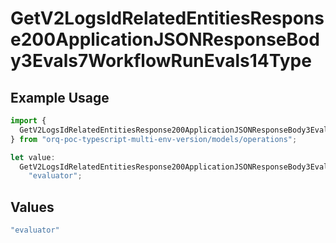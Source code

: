 # GetV2LogsIdRelatedEntitiesResponse200ApplicationJSONResponseBody3Evals7WorkflowRunEvals14Type

## Example Usage

```typescript
import {
  GetV2LogsIdRelatedEntitiesResponse200ApplicationJSONResponseBody3Evals7WorkflowRunEvals14Type,
} from "orq-poc-typescript-multi-env-version/models/operations";

let value:
  GetV2LogsIdRelatedEntitiesResponse200ApplicationJSONResponseBody3Evals7WorkflowRunEvals14Type =
    "evaluator";
```

## Values

```typescript
"evaluator"
```